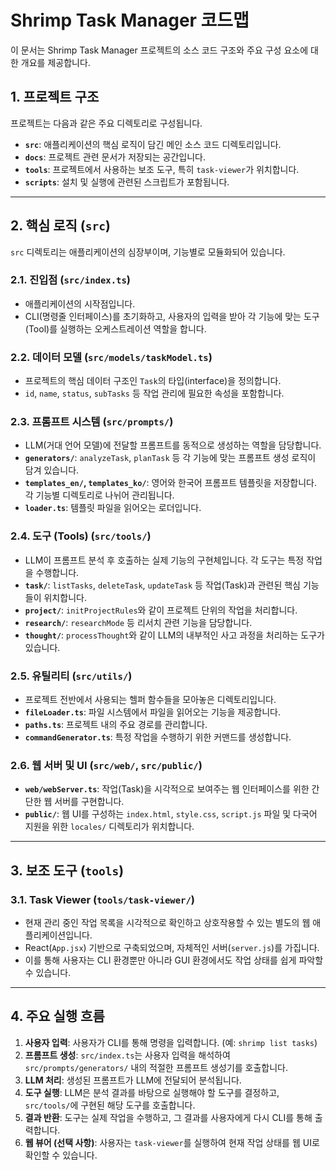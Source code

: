 # Shrimp Task Manager 코드맵

이 문서는 Shrimp Task Manager 프로젝트의 소스 코드 구조와 주요 구성 요소에 대한 개요를 제공합니다.

## 1. 프로젝트 구조

프로젝트는 다음과 같은 주요 디렉토리로 구성됩니다.

- **`src`**: 애플리케이션의 핵심 로직이 담긴 메인 소스 코드 디렉토리입니다.
- **`docs`**: 프로젝트 관련 문서가 저장되는 공간입니다.
- **`tools`**: 프로젝트에서 사용하는 보조 도구, 특히 `task-viewer`가 위치합니다.
- **`scripts`**: 설치 및 실행에 관련된 스크립트가 포함됩니다.

---

## 2. 핵심 로직 (`src`)

`src` 디렉토리는 애플리케이션의 심장부이며, 기능별로 모듈화되어 있습니다.

### 2.1. 진입점 (`src/index.ts`)

- 애플리케이션의 시작점입니다.
- CLI(명령줄 인터페이스)를 초기화하고, 사용자의 입력을 받아 각 기능에 맞는 도구(Tool)를 실행하는 오케스트레이션 역할을 합니다.

### 2.2. 데이터 모델 (`src/models/taskModel.ts`)

- 프로젝트의 핵심 데이터 구조인 `Task`의 타입(interface)을 정의합니다.
- `id`, `name`, `status`, `subTasks` 등 작업 관리에 필요한 속성을 포함합니다.

### 2.3. 프롬프트 시스템 (`src/prompts/`)

- LLM(거대 언어 모델)에 전달할 프롬프트를 동적으로 생성하는 역할을 담당합니다.
- **`generators/`**: `analyzeTask`, `planTask` 등 각 기능에 맞는 프롬프트 생성 로직이 담겨 있습니다.
- **`templates_en/`, `templates_ko/`**: 영어와 한국어 프롬프트 템플릿을 저장합니다. 각 기능별 디렉토리로 나뉘어 관리됩니다.
- **`loader.ts`**: 템플릿 파일을 읽어오는 로더입니다.

### 2.4. 도구 (Tools) (`src/tools/`)

- LLM이 프롬프트 분석 후 호출하는 실제 기능의 구현체입니다. 각 도구는 특정 작업을 수행합니다.
- **`task/`**: `listTasks`, `deleteTask`, `updateTask` 등 작업(Task)과 관련된 핵심 기능들이 위치합니다.
- **`project/`**: `initProjectRules`와 같이 프로젝트 단위의 작업을 처리합니다.
- **`research/`**: `researchMode` 등 리서치 관련 기능을 담당합니다.
- **`thought/`**: `processThought`와 같이 LLM의 내부적인 사고 과정을 처리하는 도구가 있습니다.

### 2.5. 유틸리티 (`src/utils/`)

- 프로젝트 전반에서 사용되는 헬퍼 함수들을 모아놓은 디렉토리입니다.
- **`fileLoader.ts`**: 파일 시스템에서 파일을 읽어오는 기능을 제공합니다.
- **`paths.ts`**: 프로젝트 내의 주요 경로를 관리합니다.
- **`commandGenerator.ts`**: 특정 작업을 수행하기 위한 커맨드를 생성합니다.

### 2.6. 웹 서버 및 UI (`src/web/`, `src/public/`)

- **`web/webServer.ts`**: 작업(Task)을 시각적으로 보여주는 웹 인터페이스를 위한 간단한 웹 서버를 구현합니다.
- **`public/`**: 웹 UI를 구성하는 `index.html`, `style.css`, `script.js` 파일 및 다국어 지원을 위한 `locales/` 디렉토리가 위치합니다.

---

## 3. 보조 도구 (`tools`)

### 3.1. Task Viewer (`tools/task-viewer/`)

- 현재 관리 중인 작업 목록을 시각적으로 확인하고 상호작용할 수 있는 별도의 웹 애플리케이션입니다.
- React(`App.jsx`) 기반으로 구축되었으며, 자체적인 서버(`server.js`)를 가집니다.
- 이를 통해 사용자는 CLI 환경뿐만 아니라 GUI 환경에서도 작업 상태를 쉽게 파악할 수 있습니다.

---

## 4. 주요 실행 흐름

1.  **사용자 입력**: 사용자가 CLI를 통해 명령을 입력합니다. (예: `shrimp list tasks`)
2.  **프롬프트 생성**: `src/index.ts`는 사용자 입력을 해석하여 `src/prompts/generators/` 내의 적절한 프롬프트 생성기를 호출합니다.
3.  **LLM 처리**: 생성된 프롬프트가 LLM에 전달되어 분석됩니다.
4.  **도구 실행**: LLM은 분석 결과를 바탕으로 실행해야 할 도구를 결정하고, `src/tools/`에 구현된 해당 도구를 호출합니다.
5.  **결과 반환**: 도구는 실제 작업을 수행하고, 그 결과를 사용자에게 다시 CLI를 통해 출력합니다.
6.  **웹 뷰어 (선택 사항)**: 사용자는 `task-viewer`를 실행하여 현재 작업 상태를 웹 UI로 확인할 수 있습니다.
